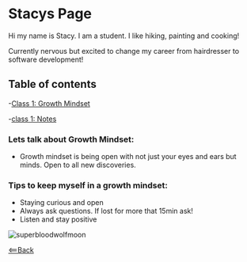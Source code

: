 # Stacys Page

Hi my name is Stacy. I am a student. I like hiking, painting and cooking!

Currently nervous but excited to change my career from hairdresser to software development!

## Table of contents

-[Class 1: Growth Mindset](growthmindset.md)


-[class 1: Notes](Day1notes.md)
### Lets talk about Growth Mindset:

- Growth mindset is being open with not just your eyes and ears but minds. Open to all new discoveries.

### Tips to keep myself in a growth mindset:

- Staying curious and open
- Always ask questions. If lost for more that 15min ask!
- Listen and stay positive

![superbloodwolfmoon](https://www.telegraph.co.uk/content/dam/science/2019/12/17/TELEMMGLPICT000186194693_trans_NvBQzQNjv4BqpVlberWd9EgFPZtcLiMQfyf2A9a6I9YchsjMeADBa08.jpeg?imwidth=1280)

[<==Back](README.md)
